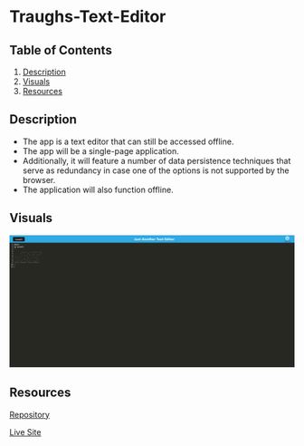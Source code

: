 # Traughs-Text-Editor

## Table of Contents
1. [Description](#description)
2. [Visuals](#visuals)
3. [Resources](#resources)

## Description
- The app is a text editor that can still be accessed offline.
- The app will be a single-page application. 
- Additionally, it will feature a number of data persistence techniques that serve as redundancy in case one of the options is not supported by the browser. 
- The application will also function offline.


## Visuals
![PNG](./client/src/images/JATE.PNG)

## Resources

[Repository](https://github.com/ntraugh/Traughs-Text-Editor)

[Live Site](https://desolate-beyond-84913.herokuapp.com/)